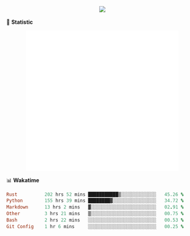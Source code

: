 <!-- https://github.com/DenverCoder1/readme-typing-svg -->
<p align="center">
<img src="https://readme-typing-svg.demolab.com?font=Orbitron&size=25&pause=1000&center=true&vCenter=true&random=false&width=600&lines=Welcome+to+my+GitHub+profile+page!" />


🌟 **Statistic**

<p align="center">
  <img width="400" align="top" src="https://github.com/fllesser/fllesser/blob/main/left.svg" />
  <img width="400" align="top" src="https://github.com/fllesser/fllesser/blob/main/right.svg" />
</p>


📊 **Wakatime**

<!--START_SECTION:waka-->

```ruby
Rust          202 hrs 52 mins ███████████▒░░░░░░░░░░░░░   45.26 %
Python        155 hrs 39 mins ████████▓░░░░░░░░░░░░░░░░   34.72 %
Markdown      13 hrs 2 mins   ▓░░░░░░░░░░░░░░░░░░░░░░░░   02.91 %
Other         3 hrs 21 mins   ▒░░░░░░░░░░░░░░░░░░░░░░░░   00.75 %
Bash          2 hrs 22 mins   ░░░░░░░░░░░░░░░░░░░░░░░░░   00.53 %
Git Config    1 hr 6 mins     ░░░░░░░░░░░░░░░░░░░░░░░░░   00.25 %
```

<!--END_SECTION:waka-->


